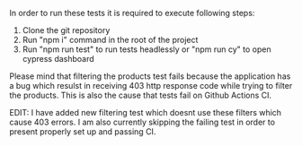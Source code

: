 In order to run these tests it is required to execute following steps:

1. Clone the git repository
2. Run "npm i" command in the root of the project
3. Run "npm run test" to run tests headlessly or "npm run cy" to open cypress dashboard

Please mind that filtering the products test fails because the application has a bug which resulst in receiving 403 http response code while trying to filter the products.
This is also the cause that tests fail on Github Actions CI.

EDIT: I have added new filtering test which doesnt use these filters which cause 403 errors. I am also currently skipping the failing test in order to present properly set up and  passing CI.
